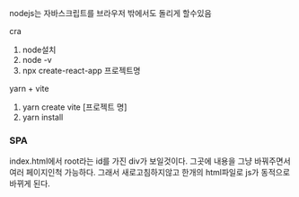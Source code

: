 
nodejs는 자바스크립트를 브라우저 밖에서도 돌리게 할수있음

cra
1. node설치 
2. node -v
3. npx create-react-app 프로젝트명

yarn + vite

1. yarn create vite [프로젝트 명] 
2. yarn install


### SPA
index.html에서 root라는 id를 가진 div가 보일것이다. 
그곳에 내용을 그냥 바꿔주면서 여러 페이지인척 가능하다.
그래서 새로고침하지않고 한개의 html파일로 js가 동적으로 바뀌게 된다.

